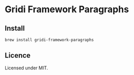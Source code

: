# Gridi Framework Paragraphs

## Install
`brew install gridi-framework-paragraphs`

## Licence

Licensed under MIT.
